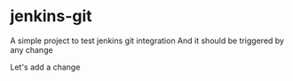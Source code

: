 # jenkins-git

A simple project to test jenkins git integration
And it should be triggered by any change

Let's add a change
